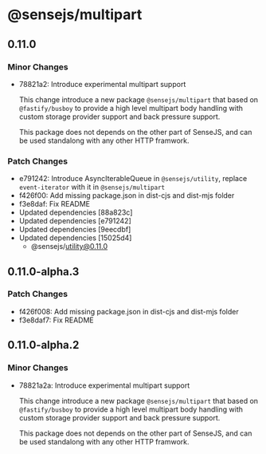 # @sensejs/multipart

## 0.11.0

### Minor Changes

- 78821a2: Introduce experimental multipart support

  This change introduce a new package `@sensejs/multipart` that based on
  `@fastify/busboy` to provide a high level multipart body handling with
  custom storage provider support and back pressure support.

  This package does not depends on the other part of SenseJS, and can be
  used standalong with any other HTTP framwork.

### Patch Changes

- e791242: Introduce AsyncIterableQueue in `@sensejs/utility`, replace `event-iterator` with it in `@sensejs/multipart`
- f426f00: Add missing package.json in dist-cjs and dist-mjs folder
- f3e8daf: Fix README
- Updated dependencies [88a823c]
- Updated dependencies [e791242]
- Updated dependencies [9eecdbf]
- Updated dependencies [15025d4]
  - @sensejs/utility@0.11.0

## 0.11.0-alpha.3

### Patch Changes

- f426f008: Add missing package.json in dist-cjs and dist-mjs folder
- f3e8daf7: Fix README

## 0.11.0-alpha.2

### Minor Changes

- 78821a2a: Introduce experimental multipart support

  This change introduce a new package `@sensejs/multipart` that based on
  `@fastify/busboy` to provide a high level multipart body handling with
  custom storage provider support and back pressure support.

  This package does not depends on the other part of SenseJS, and can be
  used standalong with any other HTTP framwork.
